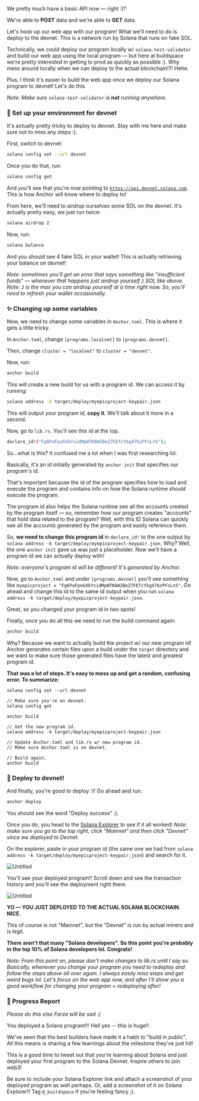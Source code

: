 We pretty much have a basic API now — right :)?

We're able to **POST** data and we're able to **GET** data.

Let's hook up our web app with our program! What we'll need to do is deploy to the devnet. This is a network run by Solana that runs on fake SOL.

Technically, we *could* deploy our program locally w/ `solana-test-validator` and build our web app using the local program — but here at buildspace we're pretty interested in getting to prod as quickly as possible :). Why mess around locally when we can deploy to the actual blockchain!?! Hehe.

Plus, I think it's easier to build the web app once we deploy our Solana program to devnet! Let's do this.

*Note: Make sure `solana-test-validator` is **not** running anywhere.*

### 🌳 Set up your environment for devnet

It's actually pretty tricky to deploy to devnet. Stay with me here and make sure not to miss any steps :).

First, switch to devnet:

```bash
solana config set --url devnet
```

Once you do that, run:

```bash
solana config get
```

And you'll see that you're now pointing to [`https://api.devnet.solana.com`](https://api.devnet.solana.com/). This is how Anchor will know where to deploy to!

From here, we'll need to airdrop ourselves some SOL on the devnet. It's actually pretty easy, we just run twice:

```bash
solana airdrop 2
```

Now, run:

```bash
solana balance
```

And you should see 4 fake SOL in your wallet! This is actually retrieving your balance on devnet!

*Note: sometimes you'll get an error that says something like "insufficient funds" — whenever that happens just airdrop yourself `2` SOL like above. Note: `2` is the max you can airdrop yourself at a time right now. So, you'll need to refresh your wallet occasionally.*

### ✨ Changing up some variables

Now, we need to change some variables in `Anchor.toml`. This is where it gets a little tricky.

In `Anchor.toml`, change `[programs.localnet]` to `[programs.devnet]`.

Then, change `cluster = "localnet"` to `cluster = "devnet"`.

Now, run:

```bash
anchor build
```

This will create a new build for us with a program id. We can access it by running:

```bash
solana address -k target/deploy/myepicproject-keypair.json
```

This will output your program id, **copy it**. We'll talk about it more in a second.

Now, go to `lib.rs`. You'll see this id at the top.

```bash
declare_id!("Fg6PaFpoGXkYsidMpWTK6W2BeZ7FEfcYkg476zPFsLnS");
```

So...what is this? It confused me a lot when I was first researching lol.

Basically, it's an id initially generated by `anchor init` that specifies our program's id.

That's important because the id of the program specifies how to load and execute the program and contains info on how the Solana runtime should execute the program.

The program id also helps the Solana runtime see all the accounts created by the program itself — so, remember how our program creates "accounts" that hold data related to the program? Well, with this ID Solana can quickly see all the accounts generated by the program and easily reference them.

So, **we need to change this program id** in `declare_id!` to the one output by `solana address -k target/deploy/myepicproject-keypair.json`. Why? Well, the one `anchor init` gave us was just a placeholder. Now we'll have a program id we can actually deploy with!

*Note: everyone's program id will be different! It's generated by Anchor.*

Now, go to `Anchor.toml` and under `[programs.devnet]` you'll see something like `myepicproject = "Fg6PaFpoGXkYsidMpWTK6W2BeZ7FEfcYkg476zPFsLnS"`. Go ahead and change this id to the same id output when you run `solana address -k target/deploy/myepicproject-keypair.json`.

Great, so you changed your program id in two spots!

Finally, once you do all this we need to run the build command again:

```bash
anchor build
```

Why? Because we want to actually build the project w/ our new program id! Anchor generates certain files upon a build under the `target` directory and we want to make sure those generated files have the latest and greatest program id.

**That was a lot of steps. It's easy to mess up and get a random, confusing error. To summarize:**

```
solana config set --url devnet

// Make sure you're on devnet.
solana config get

anchor build

// Get the new program id.
solana address -k target/deploy/myepicproject-keypair.json

// Update Anchor.toml and lib.rs w/ new program id.
// Make sure Anchor.toml is on devnet.

// Build again.
anchor build
```

### 🚀 Deploy to devnet!

And finally, you're good to deploy :)! Go ahead and run:

```bash
anchor deploy
```

You should see the word "Deploy success" :).

Once you do, you head to the [Solana Explorer](https://explorer.solana.com/?cluster=devnet) to see if it all worked! *Note: make sure you go to the top right, click "Mainnet" and then click "Devnet" since we deployed to Devnet.*

On the explorer, paste in your program id (the same one we had from `solana address -k target/deploy/myepicproject-keypair.json`) and search for it. 

![Untitled](https://i.imgur.com/U2wgQpj.png)

You'll see your deployed program!! Scroll down and see the transaction history and you'll see the deployment right there.

![Untitled](https://i.imgur.com/KeTHI7p.png)

**YO — YOU JUST DEPLOYED TO THE ACTUAL SOLANA BLOCKCHAIN. NICE.**

This of course is not "Mainnet", but the "Devnet" is run by actual miners and is legit.

**There aren't that many "Solana developers". So this point you're probably in the top 10% of Solana developers lol. Congrats!**

*Note: From this point on, please don't make changes to lib.rs until I say so. Basically, whenever you change your program you need to redeploy and follow the steps above all over again. I always easily miss steps and get weird bugs lol. Let's focus on the web app now, and after I'll show you a good workflow for changing your program + redeploying after!*

### 🚨 Progress Report

*Please do this else Farza will be sad :(*

You deployed a Solana program!!! Hell yes -- this is huge!!

We've seen that the best builders have made it a habit to "build in public". All this means is sharing a few learnings about the milestone they've just hit!

This is a good time to tweet out that you're learning about Solana and just deployed your first program to the Solana Devnet. Inspire others to join web3!

Be sure to include your Solana Explorer link and attach a screenshot of your deployed program as well perhaps. Or, add a screenshot of it on Solana Explorer!! Tag `@_buildspace` if you're feeling fancy ;).
